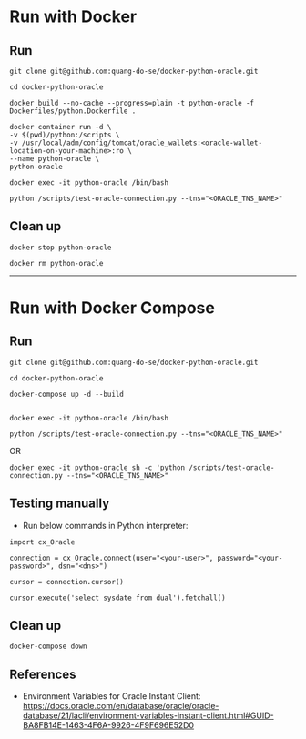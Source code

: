 
# Run with Docker

## Run

``` shell
git clone git@github.com:quang-do-se/docker-python-oracle.git

cd docker-python-oracle

docker build --no-cache --progress=plain -t python-oracle -f Dockerfiles/python.Dockerfile .

docker container run -d \
-v $(pwd)/python:/scripts \
-v /usr/local/adm/config/tomcat/oracle_wallets:<oracle-wallet-location-on-your-machine>:ro \
--name python-oracle \
python-oracle

docker exec -it python-oracle /bin/bash

python /scripts/test-oracle-connection.py --tns="<ORACLE_TNS_NAME>"
```

## Clean up

``` shell
docker stop python-oracle

docker rm python-oracle
```

---

# Run with Docker Compose

## Run


``` shell
git clone git@github.com:quang-do-se/docker-python-oracle.git

cd docker-python-oracle

docker-compose up -d --build
```

``` shell

docker exec -it python-oracle /bin/bash

python /scripts/test-oracle-connection.py --tns="<ORACLE_TNS_NAME>"

```

OR

``` shell
docker exec -it python-oracle sh -c 'python /scripts/test-oracle-connection.py --tns="<ORACLE_TNS_NAME>"

```

## Testing manually

- Run below commands in Python interpreter:

``` shell
import cx_Oracle

connection = cx_Oracle.connect(user="<your-user>", password="<your-password>", dsn="<dns>")

cursor = connection.cursor()

cursor.execute('select sysdate from dual').fetchall()
```

## Clean up

``` shell
docker-compose down
```

## References

- Environment Variables for Oracle Instant Client: https://docs.oracle.com/en/database/oracle/oracle-database/21/lacli/environment-variables-instant-client.html#GUID-BA8FB14E-1463-4F6A-9926-4F9F696E52D0
